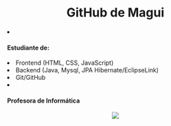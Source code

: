 
<h1 align="center"> GitHub de Magui</h1>

<lo>
   <li><h4><b>Estudiante de:</b></h4></li>
   <lo> 
      <li>Frontend (HTML, CSS, JavaScript)</li>
      <li>Backend (Java, Mysql, JPA Hibernate/EclipseLink)</li>
      <li>Git/GitHub</li>
   </lo>
   <li><h4><b>Profesora de Informática</b></h4> </li>
</lo>  

<p align="center">
   <img src="https://github.com/MaguiBrollo/MaguiBrollo/assets/33180142/6175dda3-4d5d-4c8a-899e-cdfcdd54a498">
 </p>


<!--
**MaguiBrollo/MaguiBrollo** is a ✨ _special_ ✨ repository because its `README.md` (this file) appears on your GitHub profile.

Here are some ideas to get you started:

- 🔭 I’m currently working on ...
- 🌱 I’m currently learning ...
- 👯 I’m looking to collaborate on ...
- 🤔 I’m looking for help with ...
- 💬 Ask me about ...
- 📫 How to reach me: ...
- 😄 Pronouns: ...
- ⚡ Fun fact: ...
-->

